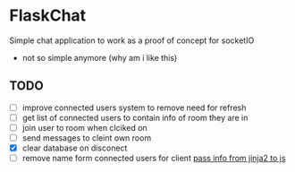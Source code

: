 # FlaskChat
Simple chat application to work as a proof of concept for socketIO
- not so simple anymore (why am i like this)

## TODO
- [ ] improve connected users system to remove need for refresh
- [ ] get list of connected users to contain info of room they are in
- [ ] join user to room when clciked on
- [ ] send messages to cleint own room
- [x] clear database on disconect
- [ ] remove name form connected users for client [pass info from jinja2 to js](https://stackoverflow.com/questions/21626048/unable-to-pass-jinja2-variables-into-javascript-snippet)
